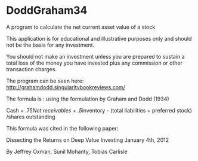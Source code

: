 # DoddGraham34
A program to calculate the net current asset value of a stock

This application is for educational and illustrative purposes only and should not be the basis for any investment.

You should not make an investment unless you are prepared to sustain a total loss of the money you have invested
plus any commission or other transaction charges. 

The program can be seen here:
http://grahamdodd.singularitybookreviews.com/

The formula is :
using the formulation by Graham and Dodd (1934)

Cash + .75*Net receivables + .5*inventory - (total liabilities + preferred stock) /shares outstanding

This formula was cited in the following paper:

Dissecting the Returns on Deep Value Investing January 4th, 2012 

By Jeffrey Oxman, Sunil Mohanty, Tobias Carlisle
